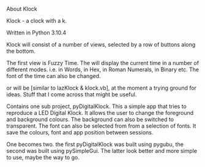 About Klock

Klock - a clock with a k.

Written in Python 3.10.4

Klock will consist of a number of views, selected by a row of buttons along the bottom.

The first view is Fuzzy Time.
    The will display the current time in a number of different modes.
        i.e. in Words, in Hex, in Roman Numerals, in Binary etc.
    The font of the time can also be changed.


or will be [similar to lazKlock & klock.vb], at the moment a trying ground for ideas.
Stuff that I come across that might be useful.

Contains one sub project, pyDigitalKlock.
    This a simple app that tries to reproduce a LED Digital Klock.
    It allows the user to change the foreground and background colours.
    The background can also be switched to transparent.
    The font can also be selected from from a selection of fonts.
    It save the colours, font and app position between sessions.

One becomes two.
    the first pyDigitalKlock was built using pygubu, the second was built using pySimpleGui.
    The latter look better and more simple to use, maybe the way to go.


